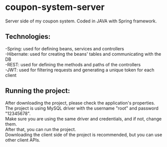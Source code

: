 # coupon-system-server
Server side of my coupon system. Coded in JAVA with Spring framework.

## Technologies:
-Spring: used for defining beans, services and controllers<br/>
-Hibernate: used for creating the beans' tables and communicating with the DB<br/>
-REST: used for defining the methods and paths of the controllers<br/>
-JWT: used for filtering requests and generating a unique token for each client<br/>

## Running the project:
After downloading the project, please check the application's properties.<br/>
The project is using MySQL driver with the username "root" and password "12345678".<br/>
Make sure you are using the same driver and credentials, and if not, change them.<br/>
After that, you can run the project.<br/>
Downloading the client side of the project is recommended, but you can use other client APIs.<br/>
